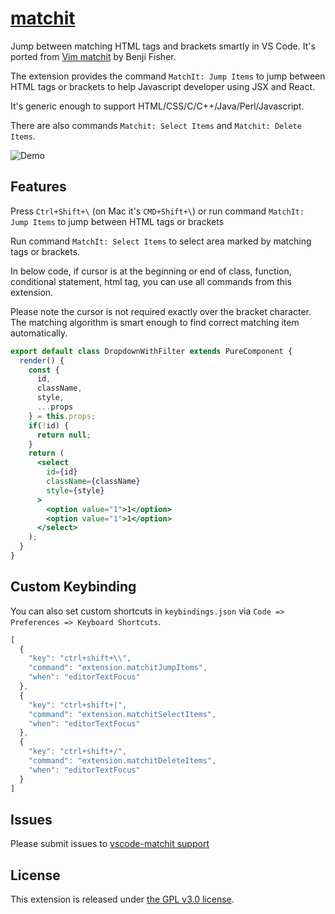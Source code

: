 # [matchit](https://github.com/redguardtoo/vscode-matchit)
Jump between matching HTML tags and brackets smartly in VS Code. It's ported from [Vim matchit](http://www.vim.org/scripts/script.php?script_id=39) by Benji Fisher.

The extension provides the command `MatchIt: Jump Items` to jump between HTML tags or brackets to help Javascript developer using JSX and React.

It's generic enough to support HTML/CSS/C/C++/Java/Perl/Javascript.

There are also commands `Matchit: Select Items` and `Matchit: Delete Items`.

![Demo](https://raw.githubusercontent.com/redguardtoo/vscode-matchit/master/demo.gif)

## Features
Press `Ctrl+Shift+\` (on Mac it's `CMD+Shift+\`) or run command `MatchIt: Jump Items` to jump between HTML tags or brackets

Run command `MatchIt: Select Items` to select area marked by matching tags or brackets.

In below code, if cursor is at the beginning or end of class, function, conditional statement, html tag, you can use all commands from this extension.

Please note the cursor is not required exactly over the bracket character. The matching algorithm is smart enough to find correct matching item automatically.
```jsx
export default class DropdownWithFilter extends PureComponent {
  render() {
    const {
      id,
      className,
      style,
      ...props
    } = this.props;
    if(!id) {
      return null;
    }
    return (
      <select
        id={id}
        className={className}
        style={style}
      >
        <option value="1">1</option>
        <option value="1">1</option>
      </select>
    );
  }
}
```

## Custom Keybinding
You can also set custom shortcuts in `keybindings.json` via `Code => Preferences => Keyboard Shortcuts`.

```javascript
[
  {
    "key": "ctrl+shift+\\",
    "command": "extension.matchitJumpItems",
    "when": "editorTextFocus"
  },
  {
    "key": "ctrl+shift+|",
    "command": "extension.matchitSelectItems",
    "when": "editorTextFocus"
  },
  {
    "key": "ctrl+shift+/",
    "command": "extension.matchitDeleteItems",
    "when": "editorTextFocus"
  }
]
```

## Issues
Please submit issues to [vscode-matchit support](https://github.com/redguardtoo/vscode-matchit)

## License 

This extension is released under [the GPL v3.0 license](https://raw.githubusercontent.com/redguardtoo/vscode-matchit/master/LICENSE).